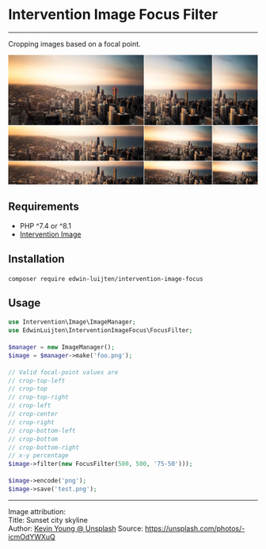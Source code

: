 # Intervention Image Focus Filter

---

Cropping images based on a focal point.

![Example](example.png)

## Requirements
- PHP ^7.4 or ^8.1
- [Intervention Image](http://image.intervention.io/)

## Installation
```composer require edwin-luijten/intervention-image-focus```

## Usage
```php
use Intervention\Image\ImageManager;
use EdwinLuijten\InterventionImageFocus\FocusFilter;

$manager = new ImageManager();
$image = $manager->make('foo.png');

// Valid focal-point values are
// crop-top-left
// crop-top
// crop-top-right
// crop-left
// crop-center
// crop-right
// crop-bottom-left
// crop-bottom
// crop-bottom-right
// x-y percentage 
$image->filter(new FocusFilter(500, 500, '75-50')));

$image->encode('png');
$image->save('test.png');
```

---
Image attribution:  
Title: Sunset city skyline  
Author: [Kevin Young @ Unsplash](https://unsplash.com/photos/-icmOdYWXuQ)
Source: https://unsplash.com/photos/-icmOdYWXuQ
